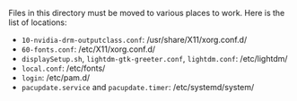 Files in this directory must be moved to various places to work. Here is the list of locations:

 - `10-nvidia-drm-outputclass.conf`: /usr/share/X11/xorg.conf.d/
 - `60-fonts.conf`: /etc/X11/xorg.conf.d/
 - `displaySetup.sh`, `lightdm-gtk-greeter.conf`, `lightdm.conf`: /etc/lightdm/
 - `local.conf`: /etc/fonts/
 - `login`: /etc/pam.d/
 - `pacupdate.service` and `pacupdate.timer`: /etc/systemd/system/

